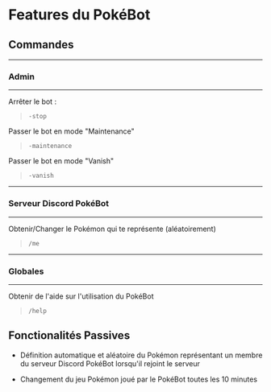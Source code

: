 # **Features du PokéBot**

## Commandes   
___
### **Admin**
___
Arrêter le bot :
> `-stop`

Passer le bot en mode "Maintenance"
> `-maintenance`

Passer le bot en mode "Vanish"
> `-vanish`
___
### **Serveur Discord PokéBot**
___
Obtenir/Changer le Pokémon qui te représente (aléatoirement)
> `/me`
___
### **Globales**
___
Obtenir de l'aide sur l'utilisation du PokéBot
> `/help`

## Fonctionalités Passives

- Définition automatique et aléatoire du Pokémon représentant un membre du serveur Discord PokéBot lorsqu'il rejoint le serveur

- Changement du jeu Pokémon joué par le PokéBot toutes les 10 minutes
